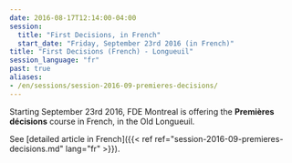```yaml
---
date: 2016-08-17T12:14:00-04:00
session:
  title: "First Decisions, in French"
  start_date: "Friday, September 23rd 2016 (in French)"
title: "First Decisions (French) - Longueuil"
session_language: "fr"
past: true
aliases:
- /en/sessions/session-2016-09-premieres-decisions/
---
```


Starting September 23rd 2016, FDE Montreal is offering the **Premières
décisions** course in French, in the Old Longueuil.

See [detailed article in French]({{< ref ref="session-2016-09-premieres-decisions.md" lang="fr" >}}).

